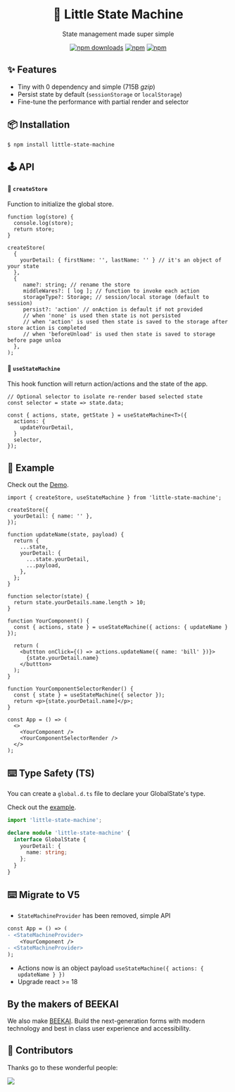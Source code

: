 <div align="center">
    <h1>📠 Little State Machine</h1>
    
State management made super simple
</div>

<div align="center">

[![npm downloads](https://img.shields.io/npm/dm/little-state-machine.svg?style=for-the-badge)](https://www.npmjs.com/package/little-state-machine)
[![npm](https://img.shields.io/npm/dt/little-state-machine.svg?style=for-the-badge)](https://www.npmjs.com/package/little-state-machine)
[![npm](https://img.shields.io/bundlephobia/minzip/little-state-machine?style=for-the-badge)](https://bundlephobia.com/result?p=little-state-machine)

</div>

<h2>✨ Features</h2>

- Tiny with 0 dependency and simple (715B _gzip_)
- Persist state by default (`sessionStorage` or `localStorage`)
- Fine-tune the performance with partial render and selector

<h2>📦 Installation</h2>

    $ npm install little-state-machine

<h2>🕹 API</h2>

#### 🔗 `createStore`

Function to initialize the global store.

```tsx
function log(store) {
  console.log(store);
  return store;
}

createStore(
  {
    yourDetail: { firstName: '', lastName: '' } // it's an object of your state
  },
  {
     name?: string; // rename the store
     middleWares?: [ log ]; // function to invoke each action
     storageType?: Storage; // session/local storage (default to session)
     persist?: 'action' // onAction is default if not provided
     // when 'none' is used then state is not persisted
     // when 'action' is used then state is saved to the storage after store action is completed
     // when 'beforeUnload' is used then state is saved to storage before page unloa
  },
);
```

#### 🔗 `useStateMachine`

This hook function will return action/actions and the state of the app.

```tsx
// Optional selector to isolate re-render based selected state
const selector = state => state.data;

const { actions, state, getState } = useStateMachine<T>({
  actions: {
    updateYourDetail,
  }
  selector,
});
```

<h2>📖 Example</h2>

Check out the <a href="https://codesandbox.io/p/sandbox/compassionate-forest-ql3f56?workspaceId=ws_4xFLLpCJQLXZtvdkd1DS72">Demo</a>.

```tsx
import { createStore, useStateMachine } from 'little-state-machine';

createStore({
  yourDetail: { name: '' },
});

function updateName(state, payload) {
  return {
    ...state,
    yourDetail: {
      ...state.yourDetail,
      ...payload,
    },
  };
}

function selector(state) {
  return state.yourDetails.name.length > 10;
}

function YourComponent() {
  const { actions, state } = useStateMachine({ actions: { updateName } });

  return (
    <buttton onClick={() => actions.updateName({ name: 'bill' })}>
      {state.yourDetail.name}
    </buttton>
  );
}

function YourComponentSelectorRender() {
  const { state } = useStateMachine({ selector });
  return <p>{state.yourDetail.name]</p>;
}

const App = () => (
  <>
    <YourComponent />
    <YourComponentSelectorRender />
  </>
);
```

## ⌨️ Type Safety (TS)

You can create a `global.d.ts` file to declare your GlobalState's type.

Check out the [example](https://codesandbox.io/s/typescript-forked-xs30h).

```ts
import 'little-state-machine';

declare module 'little-state-machine' {
  interface GlobalState {
    yourDetail: {
      name: string;
    };
  }
}
```

## ⌨️ Migrate to V5

- `StateMachineProvider` has been removed, simple API

```diff
const App = () => (
- <StateMachineProvider>
    <YourComponent />
- <StateMachineProvider>
);
```

- Actions now is an object payload `useStateMachine({ actions: { updateName } })`
- Upgrade react >= 18

## By the makers of BEEKAI

We also make [BEEKAI](https://www.beekai.com/). Build the next-generation forms with modern technology and best in class user experience and accessibility.

<h2>🤝 Contributors</h2>

Thanks go to these wonderful people:

<a href="https://github.com/beekai-oss/little-state-machine/graphs/contributors">
  <img src="https://contrib.rocks/image?repo=beekai-oss/little-state-machine" />
</a>
